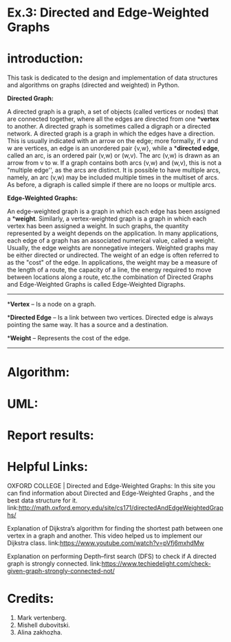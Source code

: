 # Ex.3: Directed and Edge-Weighted Graphs
# introduction:
This task is dedicated to the design and implementation of data structures and algorithms on graphs (directed and weighted) in Python.

**Directed Graph:**

A directed graph is a graph, a set of objects (called vertices or nodes) that are connected together, where all the edges are directed from one ***vertex** to another. A directed graph is sometimes called a digraph or a directed network. A directed graph is a graph in which the edges have a direction. This is usually indicated with an arrow on the edge; more formally, if v and w are vertices, an edge is an unordered pair {v,w}, while a ***directed edge**, called an arc, is an ordered pair (v,w) or (w,v). The arc (v,w) is drawn as an arrow from v to w. If a graph contains both arcs (v,w) and (w,v), this is not a "multiple edge'', as the arcs are distinct. It is possible to have multiple arcs, namely, an arc (v,w) may be included multiple times in the multiset of arcs. As before, a digraph is called simple if there are no loops or multiple arcs.

**Edge-Weighted Graphs:**

An edge-weighted graph is a graph in which each edge has been assigned a ***weight**. Similarly, a vertex-weighted graph is a graph in which each vertex has been assigned a weight. In such graphs, the quantity represented by a weight depends on the application. In many applications, each edge of a graph has an associated numerical value, called a weight. Usually, the edge weights are nonnegative integers. Weighted graphs may be either directed or undirected. The weight of an edge is often referred to as the "cost" of the edge. In applications, the weight may be a measure of the length of a route, the capacity of a line, the energy required to move between locations along a route, etc.the combination of Directed Graphs and Edge-Weighted Graphs is called Edge-Weighted Digraphs.

______________________________________________________________________________________________________________________________________________________________________________
***Vertex** – Is a node on a graph. 

***Directed Edge** – Is a link between two vertices. Directed edge is always pointing the same way. It has a source and a destination. 

***Weight** – Represents the cost of the edge.
______________________________________________________________________________________________________________________________________________________________________________

# Algorithm:


 # UML:


# Report results:


# Helpful Links:

OXFORD COLLEGE | Directed and Edge-Weighted Graphs: 
In this site you can find information about Directed and Edge-Weighted Graphs , and the best data structure for it.
link:http://math.oxford.emory.edu/site/cs171/directedAndEdgeWeightedGraphs/

Explanation of Dijkstra’s algorithm for finding the shortest path between one vertex in a graph and another.
This video helped us to implement our Dijkstra class.
link:https://www.youtube.com/watch?v=pVfj6mxhdMw

Explanation on performing Depth–first search (DFS) to check if A directed graph is strongly connected.
link:https://www.techiedelight.com/check-given-graph-strongly-connected-not/

# Credits:
1. Mark vertenberg.
2. Mishell dubovitski.
3. Alina zakhozha.

